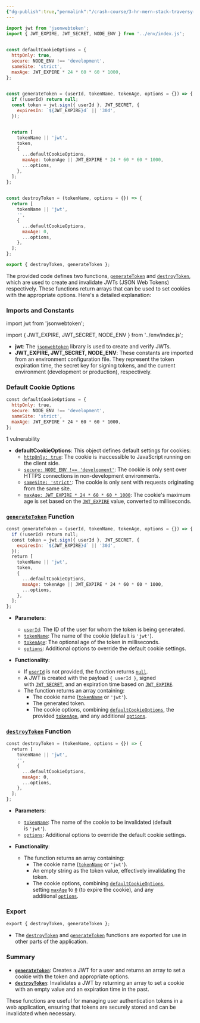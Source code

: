 ```yaml
---
{"dg-publish":true,"permalink":"/crash-course/3-hr-mern-stack-traversy-media/reusable-codes/token-handler/","noteIcon":""}
---
```


```js
import jwt from 'jsonwebtoken';
import { JWT_EXPIRE, JWT_SECRET, NODE_ENV } from '../env/index.js';

  
const defaultCookieOptions = {
  httpOnly: true,
  secure: NODE_ENV !== 'development',
  sameSite: 'strict',
  maxAge: JWT_EXPIRE * 24 * 60 * 60 * 1000,
};

  
const generateToken = (userId, tokenName, tokenAge, options = {}) => {
  if (!userId) return null;
  const token = jwt.sign({ userId }, JWT_SECRET, {
    expiresIn: `${JWT_EXPIRE}d` || '30d',
  });


  return [
    tokenName || 'jwt',
    token,
    {
      ...defaultCookieOptions,
      maxAge: tokenAge || JWT_EXPIRE * 24 * 60 * 60 * 1000,
      ...options,
    },
  ];
};

  
const destroyToken = (tokenName, options = {}) => {
  return [
    tokenName || 'jwt',
    '',
    {
      ...defaultCookieOptions,
      maxAge: 0,
      ...options,
    },
  ];
};

export { destroyToken, generateToken };
```

The provided code defines two functions, [`generateToken`](vscode-file://vscode-app/d:/i/Microsoft%20VS%20Code/resources/app/out/vs/code/electron-sandbox/workbench/workbench.html "Go to definition") and [`destroyToken`](vscode-file://vscode-app/d:/i/Microsoft%20VS%20Code/resources/app/out/vs/code/electron-sandbox/workbench/workbench.html "Go to definition"), which are used to create and invalidate JWTs (JSON Web Tokens) respectively. These functions return arrays that can be used to set cookies with the appropriate options. Here's a detailed explanation:

### Imports and Constants

import jwt from 'jsonwebtoken';

import { JWT_EXPIRE, JWT_SECRET, NODE_ENV } from '../env/index.js';

- **jwt**: The [`jsonwebtoken`](vscode-file://vscode-app/d:/i/Microsoft%20VS%20Code/resources/app/out/vs/code/electron-sandbox/workbench/workbench.html "Go to definition") library is used to create and verify JWTs.
- **JWT_EXPIRE, JWT_SECRET, NODE_ENV**: These constants are imported from an environment configuration file. They represent the token expiration time, the secret key for signing tokens, and the current environment (development or production), respectively.

### Default Cookie Options

```js
const defaultCookieOptions = {
  httpOnly: true,
  secure: NODE_ENV !== 'development',
  sameSite: 'strict',
  maxAge: JWT_EXPIRE * 24 * 60 * 60 * 1000,
};
```

1 vulnerability

- **defaultCookieOptions**: This object defines default settings for cookies:
    - [`httpOnly: true`](vscode-file://vscode-app/d:/i/Microsoft%20VS%20Code/resources/app/out/vs/code/electron-sandbox/workbench/workbench.html "Go to definition"): The cookie is inaccessible to JavaScript running on the client side.
    - [`secure: NODE_ENV !== 'development'`](vscode-file://vscode-app/d:/i/Microsoft%20VS%20Code/resources/app/out/vs/code/electron-sandbox/workbench/workbench.html "Go to definition"): The cookie is only sent over HTTPS connections in non-development environments.
    - [`sameSite: 'strict'`](vscode-file://vscode-app/d:/i/Microsoft%20VS%20Code/resources/app/out/vs/code/electron-sandbox/workbench/workbench.html "Go to definition"): The cookie is only sent with requests originating from the same site.
    - [`maxAge: JWT_EXPIRE * 24 * 60 * 60 * 1000`](vscode-file://vscode-app/d:/i/Microsoft%20VS%20Code/resources/app/out/vs/code/electron-sandbox/workbench/workbench.html "Go to definition"): The cookie's maximum age is set based on the [`JWT_EXPIRE`](vscode-file://vscode-app/d:/i/Microsoft%20VS%20Code/resources/app/out/vs/code/electron-sandbox/workbench/workbench.html "Go to definition") value, converted to milliseconds.

### [`generateToken`](vscode-file://vscode-app/d:/i/Microsoft%20VS%20Code/resources/app/out/vs/code/electron-sandbox/workbench/workbench.html "Go to definition") Function

```js
const generateToken = (userId, tokenName, tokenAge, options = {}) => {
  if (!userId) return null;
  const token = jwt.sign({ userId }, JWT_SECRET, {
    expiresIn: `${JWT_EXPIRE}d` || '30d',
  });
  return [
    tokenName || 'jwt',
    token,
    {
      ...defaultCookieOptions,
      maxAge: tokenAge || JWT_EXPIRE * 24 * 60 * 60 * 1000,
      ...options,
    },
  ];
};

```
- **Parameters**:
    
    - [`userId`](vscode-file://vscode-app/d:/i/Microsoft%20VS%20Code/resources/app/out/vs/code/electron-sandbox/workbench/workbench.html "Go to definition"): The ID of the user for whom the token is being generated.
    - [`tokenName`](vscode-file://vscode-app/d:/i/Microsoft%20VS%20Code/resources/app/out/vs/code/electron-sandbox/workbench/workbench.html "Go to definition"): The name of the cookie (default is `'jwt'`).
    - [`tokenAge`](vscode-file://vscode-app/d:/i/Microsoft%20VS%20Code/resources/app/out/vs/code/electron-sandbox/workbench/workbench.html "Go to definition"): The optional age of the token in milliseconds.
    - [`options`](vscode-file://vscode-app/d:/i/Microsoft%20VS%20Code/resources/app/out/vs/code/electron-sandbox/workbench/workbench.html "Go to definition"): Additional options to override the default cookie settings.
- **Functionality**:
    
    - If [`userId`](vscode-file://vscode-app/d:/i/Microsoft%20VS%20Code/resources/app/out/vs/code/electron-sandbox/workbench/workbench.html "Go to definition") is not provided, the function returns [`null`](vscode-file://vscode-app/d:/i/Microsoft%20VS%20Code/resources/app/out/vs/code/electron-sandbox/workbench/workbench.html "Go to definition").
    - A JWT is created with the payload `{ userId }`, signed with [`JWT_SECRET`](vscode-file://vscode-app/d:/i/Microsoft%20VS%20Code/resources/app/out/vs/code/electron-sandbox/workbench/workbench.html "Go to definition"), and an expiration time based on [`JWT_EXPIRE`](vscode-file://vscode-app/d:/i/Microsoft%20VS%20Code/resources/app/out/vs/code/electron-sandbox/workbench/workbench.html "Go to definition").
    - The function returns an array containing:
        - The cookie name ([`tokenName`](vscode-file://vscode-app/d:/i/Microsoft%20VS%20Code/resources/app/out/vs/code/electron-sandbox/workbench/workbench.html "Go to definition") or `'jwt'`).
        - The generated token.
        - The cookie options, combining [`defaultCookieOptions`](vscode-file://vscode-app/d:/i/Microsoft%20VS%20Code/resources/app/out/vs/code/electron-sandbox/workbench/workbench.html "Go to definition"), the provided [`tokenAge`](vscode-file://vscode-app/d:/i/Microsoft%20VS%20Code/resources/app/out/vs/code/electron-sandbox/workbench/workbench.html "Go to definition"), and any additional [`options`](vscode-file://vscode-app/d:/i/Microsoft%20VS%20Code/resources/app/out/vs/code/electron-sandbox/workbench/workbench.html "Go to definition").

### [`destroyToken`](vscode-file://vscode-app/d:/i/Microsoft%20VS%20Code/resources/app/out/vs/code/electron-sandbox/workbench/workbench.html "Go to definition") Function

```js
const destroyToken = (tokenName, options = {}) => {
  return [
    tokenName || 'jwt',
    '',
    {
      ...defaultCookieOptions,
      maxAge: 0,
      ...options,
    },
  ];
};
```

- **Parameters**:
    
    - [`tokenName`](vscode-file://vscode-app/d:/i/Microsoft%20VS%20Code/resources/app/out/vs/code/electron-sandbox/workbench/workbench.html "Go to definition"): The name of the cookie to be invalidated (default is `'jwt'`).
    - [`options`](vscode-file://vscode-app/d:/i/Microsoft%20VS%20Code/resources/app/out/vs/code/electron-sandbox/workbench/workbench.html "Go to definition"): Additional options to override the default cookie settings.
- **Functionality**:
    
    - The function returns an array containing:
        - The cookie name ([`tokenName`](vscode-file://vscode-app/d:/i/Microsoft%20VS%20Code/resources/app/out/vs/code/electron-sandbox/workbench/workbench.html "Go to definition") or `'jwt'`).
        - An empty string as the token value, effectively invalidating the token.
        - The cookie options, combining [`defaultCookieOptions`](vscode-file://vscode-app/d:/i/Microsoft%20VS%20Code/resources/app/out/vs/code/electron-sandbox/workbench/workbench.html "Go to definition"), setting [`maxAge`](vscode-file://vscode-app/d:/i/Microsoft%20VS%20Code/resources/app/out/vs/code/electron-sandbox/workbench/workbench.html "Go to definition") to [`0`](vscode-file://vscode-app/d:/i/Microsoft%20VS%20Code/resources/app/out/vs/code/electron-sandbox/workbench/workbench.html "Go to definition") (to expire the cookie), and any additional [`options`](vscode-file://vscode-app/d:/i/Microsoft%20VS%20Code/resources/app/out/vs/code/electron-sandbox/workbench/workbench.html "Go to definition").

### Export

```js
export { destroyToken, generateToken };
```

- The [`destroyToken`](vscode-file://vscode-app/d:/i/Microsoft%20VS%20Code/resources/app/out/vs/code/electron-sandbox/workbench/workbench.html "Go to definition") and [`generateToken`](vscode-file://vscode-app/d:/i/Microsoft%20VS%20Code/resources/app/out/vs/code/electron-sandbox/workbench/workbench.html "Go to definition") functions are exported for use in other parts of the application.

### Summary

- **[`generateToken`](vscode-file://vscode-app/d:/i/Microsoft%20VS%20Code/resources/app/out/vs/code/electron-sandbox/workbench/workbench.html "Go to definition")**: Creates a JWT for a user and returns an array to set a cookie with the token and appropriate options.
- **[`destroyToken`](vscode-file://vscode-app/d:/i/Microsoft%20VS%20Code/resources/app/out/vs/code/electron-sandbox/workbench/workbench.html "Go to definition")**: Invalidates a JWT by returning an array to set a cookie with an empty value and an expiration time in the past.

These functions are useful for managing user authentication tokens in a web application, ensuring that tokens are securely stored and can be invalidated when necessary.
